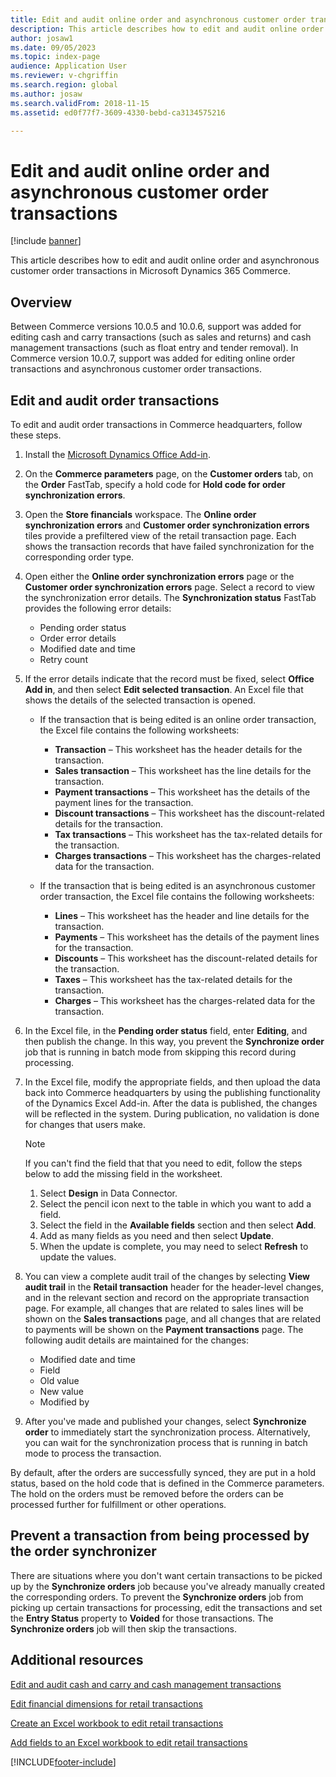 ```yaml
---
title: Edit and audit online order and asynchronous customer order transactions
description: This article describes how to edit and audit online order and asynchronous customer order transactions in Microsoft Dynamics 365 Commerce.
author: josaw1
ms.date: 09/05/2023
ms.topic: index-page
audience: Application User
ms.reviewer: v-chgriffin
ms.search.region: global
ms.author: josaw
ms.search.validFrom: 2018-11-15
ms.assetid: ed0f77f7-3609-4330-bebd-ca3134575216

---
```


# Edit and audit online order and asynchronous customer order transactions

[!include [banner](../includes/banner.md)]

This article describes how to edit and audit online order and asynchronous customer order transactions in Microsoft Dynamics 365 Commerce.

## Overview

Between Commerce versions 10.0.5 and 10.0.6, support was added for editing cash and carry transactions (such as sales and returns) and cash management transactions (such as float entry and tender removal). In Commerce version 10.0.7, support was added for editing online order transactions and asynchronous customer order transactions.

## Edit and audit order transactions

To edit and audit order transactions in Commerce headquarters, follow these steps.

1. Install the [Microsoft Dynamics Office Add-in](https://appsource.microsoft.com/product/office/WA104379629?tab=Overview).
1. On the **Commerce parameters** page, on the **Customer orders** tab, on the **Order** FastTab, specify a hold code for **Hold code for order synchronization errors**.
1. Open the **Store financials** workspace. The **Online order synchronization errors** and **Customer order synchronization errors** tiles provide a prefiltered view of the retail transaction page. Each shows the transaction records that have failed synchronization for the corresponding order type.
1. Open either the **Online order synchronization errors** page or the **Customer order synchronization errors** page. Select a record to view the synchronization error details. The **Synchronization status** FastTab provides the following error details:

    - Pending order status
    - Order error details
    - Modified date and time
    - Retry count

1. If the error details indicate that the record must be fixed, select **Office Add in**, and then select **Edit selected transaction**. An Excel file that shows the details of the selected transaction is opened.

    - If the transaction that is being edited is an online order transaction, the Excel file contains the following worksheets:

        - **Transaction** – This worksheet has the header details for the transaction.
        - **Sales transaction** – This worksheet has the line details for the transaction.
        - **Payment transactions** – This worksheet has the details of the payment lines for the transaction.
        - **Discount transactions** – This worksheet has the discount-related details for the transaction.
        - **Tax transactions** – This worksheet has the tax-related details for the transaction.
        - **Charges transactions** – This worksheet has the charges-related data for the transaction.

    - If the transaction that is being edited is an asynchronous customer order transaction, the Excel file contains the following worksheets:

        - **Lines** – This worksheet has the header and line details for the transaction.
        - **Payments** – This worksheet has the details of the payment lines for the transaction.
        - **Discounts** – This worksheet has the discount-related details for the transaction.
        - **Taxes** – This worksheet has the tax-related details for the transaction.
        - **Charges** – This worksheet has the charges-related data for the transaction.

1. In the Excel file, in the **Pending order status** field, enter **Editing**, and then publish the change. In this way, you prevent the **Synchronize order** job that is running in batch mode from skipping this record during processing.
1. In the Excel file, modify the appropriate fields, and then upload the data back into Commerce headquarters by using the publishing functionality of the Dynamics Excel Add-in. After the data is published, the changes will be reflected in the system. During publication, no validation is done for changes that users make.
    > [!NOTE]
    > If you can't find the field that that you need to edit, follow the steps below to add the missing field in the worksheet.
    >   1. Select **Design** in Data Connector.
    >   1. Select the pencil icon next to the table in which you want to add a field.
    >   1. Select the field in the **Available fields** section and then select **Add**.
    >   1. Add as many fields as you need and then select **Update**.
    >   1. When the update is complete, you may need to select **Refresh** to update the values.

3. You can view a complete audit trail of the changes by selecting **View audit trail** in the **Retail transaction** header for the header-level changes, and in the relevant section and record on the appropriate transaction page. For example, all changes that are related to sales lines will be shown on the **Sales transactions** page, and all changes that are related to payments will be shown on the **Payment transactions** page. The following audit details are maintained for the changes:

    - Modified date and time
    - Field
    - Old value
    - New value
    - Modified by

1. After you've made and published your changes, select **Synchronize order** to immediately start the synchronization process. Alternatively, you can wait for the synchronization process that is running in batch mode to process the transaction.

By default, after the orders are successfully synced, they are put in a hold status, based on the hold code that is defined in the Commerce parameters. The hold on the orders must be removed before the orders can be processed further for fulfillment or other operations.

## Prevent a transaction from being processed by the order synchronizer

There are situations where you don't want certain transactions to be picked up by the **Synchronize orders** job because you've already manually created the corresponding orders. To prevent the **Synchronize orders** job from picking up certain transactions for processing, edit the transactions and set the **Entry Status** property to **Voided** for those transactions. The **Synchronize orders** job will then skip the transactions.

## Additional resources

[Edit and audit cash and carry and cash management transactions](edit-cash-trans.md)

[Edit financial dimensions for retail transactions](edit-financial-dim.md)

[Create an Excel workbook to edit retail transactions](create-excel-edit.md)

[Add fields to an Excel workbook to edit retail transactions](add-fields-excel.md)


[!INCLUDE[footer-include](../includes/footer-banner.md)]
